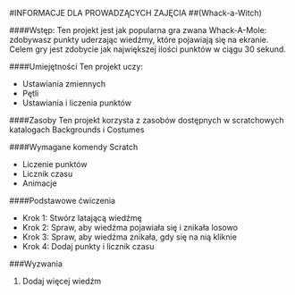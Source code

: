 #INFORMACJE DLA PROWADZĄCYCH ZAJĘCIA
##(Whack-a-Witch)

####Wstęp:
Ten projekt jest jak popularna gra zwana Whack-A-Mole: zdobywasz punkty uderzając wiedźmy, które pojawiają się na ekranie. Celem gry jest zdobycie jak największej ilości punktów w ciągu 30 sekund.

####Umiejętności
Ten projekt uczy:
* Ustawiania zmiennych
* Pętli
* Ustawiania i liczenia punktów

####Zasoby
Ten projekt korzysta z zasobów dostępnych w scratchowych katalogach Backgrounds i Costumes

####Wymagane komendy Scratch
* Liczenie punktów
* Licznik czasu 
* Animacje

####Podstawowe ćwiczenia
* Krok 1: Stwórz latającą wiedźmę
* Krok 2: Spraw, aby wiedźma pojawiała się i znikała losowo
* Krok 3: Spraw, aby wiedźma znikała, gdy się na nią kliknie
* Krok 4: Dodaj punkty i licznik czasu

###Wyzwania
1. Dodaj więcej wiedźm
